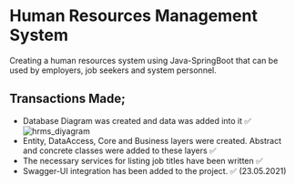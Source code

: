 # Human Resources Management System

Creating a human resources system using Java-SpringBoot that can be used by employers, job seekers and system personnel.
 
## Transactions Made;
- Database Diagram was created and data was added into it ✅
![hrms_diyagram](https://user-images.githubusercontent.com/36954450/119163592-35615800-ba64-11eb-8dc5-4e708bda2dce.png)
- Entity, DataAccess, Core and Business layers were created. Abstract and concrete classes were added to these layers ✅
- The necessary services for listing job titles have been written ✅
- Swagger-UI integration has been added to the project. ✅ (23.05.2021)
